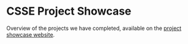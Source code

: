 # CSSE Project Showcase

Overview of the projects we have completed, available on the [project showcase website](https://gt-sse-center.github.io/project-showcase).
